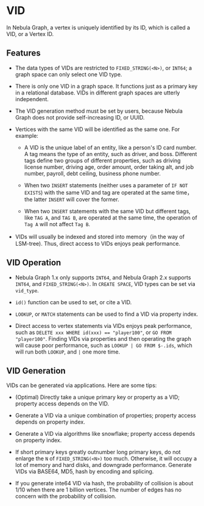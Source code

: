 # VID

In Nebula Graph, a vertex is uniquely identified by its ID, which is called a VID, or a Vertex ID.

## Features

- The data types of VIDs are restricted to `FIXED_STRING(<N>)`, or `INT64`; a graph space can only select one VID type.

- There is only one VID in a graph space. It functions just as a primary key in a relational database. VIDs in different graph spaces are utterly independent.

- The VID generation method must be set by users, because Nebula Graph does not provide self-increasing ID, or UUID.

- Vertices with the same VID will be identified as the same one. For example:
  
  + A VID is the unique label of an entity, like a person's ID card number. A tag means the type of an entity,  such as driver, and boss. Different tags define two groups of different properties, such as driving license number, driving age, order amount, order taking alt, and job number, payroll, debt ceiling, business phone number.

  + When two `INSERT` statements (neither uses a parameter of `IF NOT EXISTS`) with the same VID and tag are operated at the same time，the latter `INSERT` will cover the former.

  + When two `INSERT` statements with the same VID but different tags, like `TAG A`, and `TAG B`, are operated at the same time, the operation of `Tag A` will not affect `Tag B`.

-  VIDs will usually be indexed and stored into memory（in the way of LSM-tree). Thus, direct access to VIDs enjoys peak performance.

## VID Operation

- Nebula Graph 1.x only supports `INT64`, and Nebula Graph 2.x supports `INT64`, and `FIXED_STRING(<N>)`. In `CREATE SPACE`, VID types can be set via `vid_type`.

- `id()` function can be used to set, or cite a VID.

- `LOOKUP`, or `MATCH` statements can be used to find a VID via property index.

- Direct access to vertex statements via VIDs enjoys peak performance, such as `DELETE xxx WHERE id(xxx) == "player100"`, or `GO FROM "player100"`. Finding VIDs via properties and then operating the graph will cause poor performance, such as `LOOKUP | GO FROM $-.ids`, which will run both `LOOKUP`, and `|` one more time.

## VID Generation

VIDs can be generated via applications. Here are some tips:

- (Optimal) Directly take a unique primary key or property as a VID; property access depends on the VID.

- Generate a VID via a unique combination of properties; property access depends on property index.

- Generate a VID via algorithms like snowflake; property access depends on property index.

- If short primary keys greatly outnumber long primary keys, do not enlarge the `N` of `FIXED_STRING(<N>)` too much. Otherwise, it will occupy a lot of memory and hard disks, and downgrade performance. Generate VIDs via BASE64, MD5, hash by encoding and splicing.

- If you generate inte64 VID via hash, the probability of collision is about 1/10 when there are 1 billion vertices. The number of edges has no concern with the probability of collision.

